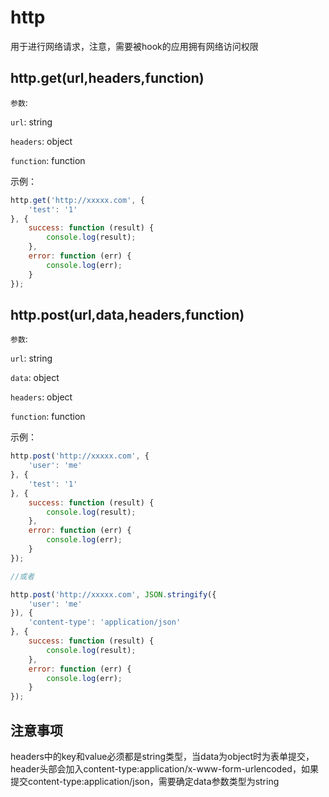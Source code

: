 # http

用于进行网络请求，注意，需要被hook的应用拥有网络访问权限

## http.get(url,headers,function)

`参数`:

`url`: string

`headers`: object

`function`: function

示例：

```javascript
http.get('http://xxxxx.com', {
    'test': '1'
}, {
    success: function (result) {
        console.log(result);
    },
    error: function (err) {
        console.log(err);
    }
});
```

## http.post(url,data,headers,function)

`参数`:

`url`: string

`data`: object

`headers`: object

`function`: function

示例：

```javascript
http.post('http://xxxxx.com', {
    'user': 'me'
}, {
    'test': '1'
}, {
    success: function (result) {
        console.log(result);
    },
    error: function (err) {
        console.log(err);
    }
});

//或者

http.post('http://xxxxx.com', JSON.stringify({
    'user': 'me'
}), {
    'content-type': 'application/json'
}, {
    success: function (result) {
        console.log(result);
    },
    error: function (err) {
        console.log(err);
    }
});
```

## 注意事项

headers中的key和value必须都是string类型，当data为object时为表单提交，header头部会加入content-type:application/x-www-form-urlencoded，如果提交content-type:application/json，需要确定data参数类型为string
